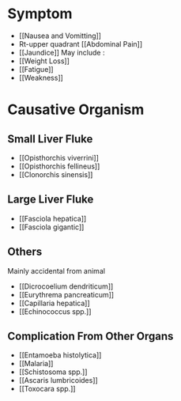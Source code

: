 # Symptom
- [[Nausea and Vomitting]]
- Rt-upper quadrant [[Abdominal Pain]]
- [[Jaundice]]
May include :
- [[Weight Loss]]
- [[Fatigue]]
- [[Weakness]]

# Causative Organism
## Small Liver Fluke
- [[Opisthorchis viverrini]]
- [[Opisthorchis fellineus]]
- [[Clonorchis sinensis]]

## Large Liver Fluke
- [[Fasciola hepatica]]
- [[Fasciola gigantic]]

## Others
Mainly accidental from animal
- [[Dicrocoelium dendriticum]]
- [[Eurythrema pancreaticum]]
- [[Capillaria hepatica]]
- [[Echinococcus spp.]]

## Complication From Other Organs
- [[Entamoeba histolytica]]
- [[Malaria]]
- [[Schistosoma spp.]]
- [[Ascaris lumbricoides]]
- [[Toxocara spp.]]
